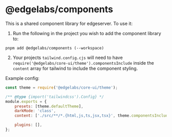 # @edgelabs/components

This is a shared component library for edgeserver. To use it:
1. Run the following in the project you wish to add the component library to:
```
pnpm add @edgelabs/components (--workspace)
```

2. Your projects `tailwind.config.cjs` will need to have `require('@edgelabs/core-ui/theme').componentsInclude` inside the `content` array for tailwind to include the component styling.

Example config:
```js
const theme = require('@edgelabs/core-ui/theme');

/** @type {import('tailwindcss').Config} */
module.exports = {
    presets: [theme.defaultTheme],
    darkMode: 'class',
    content: ['./src/**/*.{html,js,ts,jsx,tsx}', theme.componentsInclude],

    plugins: [],
};
```
